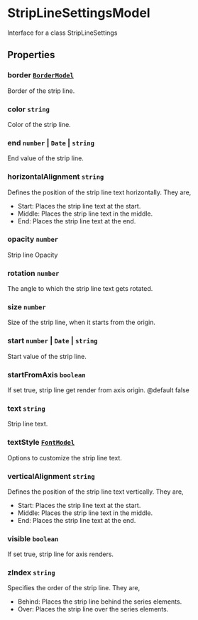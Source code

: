 # StripLineSettingsModel

Interface for a class StripLineSettings

## Properties

### border [`BorderModel`](./api-borderModel.html)

Border of the strip line.

### color `string`

Color of the strip line.

### end `number` &#124;  `Date` &#124;  `string`

End value of the strip line.

### horizontalAlignment `string`

Defines the position of the strip line text horizontally. They are,
* Start: Places the strip line text at the start.
* Middle: Places the strip line text in the middle.
* End: Places the strip line text at the end.

### opacity `number`

Strip line Opacity

### rotation `number`

The angle to which the strip line text gets rotated.

### size `number`

Size of the strip line, when it starts from the origin.

### start `number` &#124;  `Date` &#124;  `string`

Start value of the strip line.

### startFromAxis `boolean`

 If set true, strip line get render from axis origin.
 @default false

### text `string`

Strip line text.

### textStyle [`FontModel`](./api-fontModel.html)

Options to customize the strip line text.

### verticalAlignment `string`

Defines the position of the strip line text vertically. They are,
* Start: Places the strip line text at the start.
* Middle: Places the strip line text in the middle.
* End: Places the strip line text at the end.

### visible `boolean`

If set true, strip line for axis renders.

### zIndex `string`

Specifies the order of the strip line. They are,
* Behind: Places the strip line behind the series elements.
* Over: Places the strip line over the series elements.

